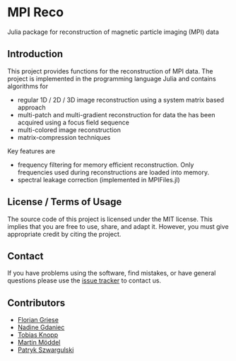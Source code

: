 # MPI Reco

Julia package for reconstruction of magnetic particle imaging (MPI) data

## Introduction

This project provides functions for the reconstruction of MPI data. The project
is implemented in the programming language Julia and contains algorithms for

* regular 1D / 2D / 3D image reconstruction using a system matrix based approach
* multi-patch and multi-gradient reconstruction for data the has been acquired
  using a focus field sequence
* multi-colored image reconstruction
* matrix-compression techniques

Key features are

* frequency filtering for memory efficient reconstruction. Only frequencies used
  during reconstructions are loaded into memory.
* spectral leakage correction (implemented in MPIFiles.jl)


## License / Terms of Usage

The source code of this project is licensed under the MIT license. This implies that
you are free to use, share, and adapt it. However, you must give appropriate credit by citing the project.


## Contact

If you have problems using the software, find mistakes, or have general questions please use
the [issue tracker](https://github.com/MagneticParticleImaging/MPIReco.jl/issues) to contact us.

## Contributors

* [Florian Griese](https://www.tuhh.de/ibi/people/florian-griese.html)
* [Nadine Gdaniec](https://www.tuhh.de/ibi/people/nadine-gdaniec.html)
* [Tobias Knopp](https://www.tuhh.de/ibi/people/tobias-knopp-head-of-institute.html)
* [Martin Möddel](https://www.tuhh.de/ibi/people/martin-moeddel.html)
* [Patryk Szwargulski](https://www.tuhh.de/ibi/people/patryk-szwargulski.html)
